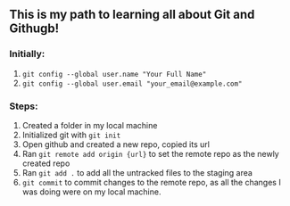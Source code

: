 ## This is my path to learning all about Git and Githugb!

### Initially:
1. `git config --global user.name "Your Full Name"`
2. `git config --global user.email "your_email@example.com"`

### Steps:
1. Created a folder in my local machine
2. Initialized git with `git init`
3. Open github and created a new repo, copied its url
4. Ran `git remote add origin {url}` to set the remote repo as the newly created repo
5. Ran `git add .` to add all the untracked files to the staging area
6. `git commit` to commit changes to the remote repo, as all the changes I was doing were on my local machine.